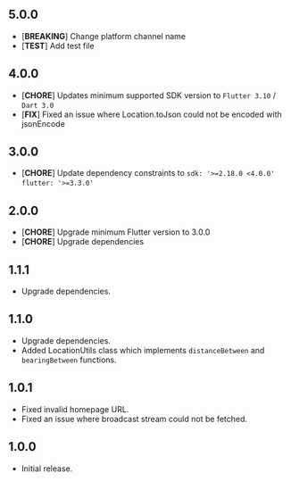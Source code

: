 ## 5.0.0

* [**BREAKING**] Change platform channel name
* [**TEST**] Add test file

## 4.0.0

* [**CHORE**] Updates minimum supported SDK version to `Flutter 3.10` / `Dart 3.0`
* [**FIX**] Fixed an issue where Location.toJson could not be encoded with jsonEncode

## 3.0.0

* [**CHORE**] Update dependency constraints to `sdk: '>=2.18.0 <4.0.0'` `flutter: '>=3.3.0'`

## 2.0.0

* [**CHORE**] Upgrade minimum Flutter version to 3.0.0
* [**CHORE**] Upgrade dependencies

## 1.1.1

* Upgrade dependencies.

## 1.1.0

* Upgrade dependencies.
* Added LocationUtils class which implements `distanceBetween` and `bearingBetween` functions.

## 1.0.1

* Fixed invalid homepage URL.
* Fixed an issue where broadcast stream could not be fetched.

## 1.0.0

* Initial release.
